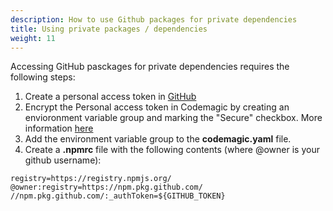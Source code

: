 ```yaml
---
description: How to use Github packages for private dependencies 
title: Using private packages / dependencies
weight: 11
---
```


Accessing GitHub pasckages for private dependencies requires the following steps:

1. Create a personal access token in [GitHub](https://github.com/settings/tokens)
2. Encrypt the Personal access token in Codemagic by creating an envioronment variable group and marking the "Secure" checkbox. More information [here](https://docs.codemagic.io/variables/environment-variable-groups/)
3. Add the environment variable group to the **codemagic.yaml** file.
4. Create a **.npmrc** file with the following contents (where @owner is your github username):

```
registry=https://registry.npmjs.org/
@owner:registry=https://npm.pkg.github.com/
//npm.pkg.github.com/:_authToken=${GITHUB_TOKEN}
```
